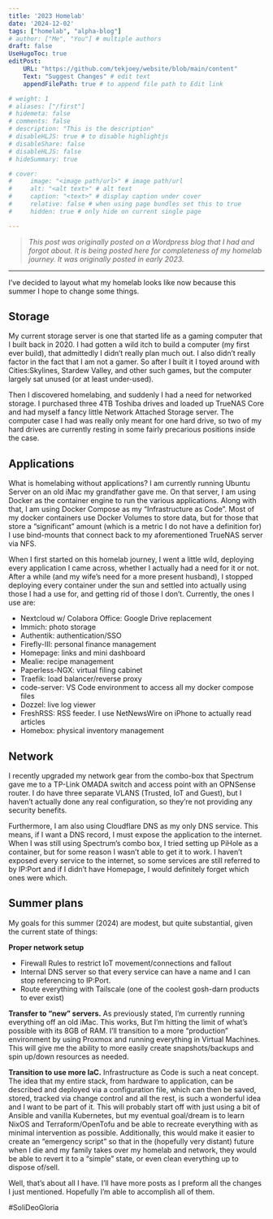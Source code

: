 ```yaml
---
title: '2023 Homelab'
date: '2024-12-02'
tags: ["homelab", "alpha-blog"]
# author: ["Me", "You"] # multiple authors
draft: false
UseHugoToc: true
editPost:
    URL: "https://github.com/tekjoey/website/blob/main/content"
    Text: "Suggest Changes" # edit text
    appendFilePath: true # to append file path to Edit link

# weight: 1
# aliases: ["/first"]
# hidemeta: false
# comments: false
# description: "This is the description"
# disableHLJS: true # to disable highlightjs
# disableShare: false
# disableHLJS: false
# hideSummary: true

# cover:
#     image: "<image path/url>" # image path/url
#     alt: "<alt text>" # alt text
#     caption: "<text>" # display caption under cover
#     relative: false # when using page bundles set this to true
#     hidden: true # only hide on current single page

---
```

> *This post was originally posted on a Wordpress blog that I had and forgot about. It is being posted here for completeness of my homelab journey. It was originally posted in early 2023.*

***

I’ve decided to layout what my homelab looks like now because this summer I hope to change some things.


## Storage
My current storage server is one that started life as a gaming computer that I built back in 2020. I had gotten a wild itch to build a computer (my first ever build), that admittedly I didn’t really plan much out. I also didn’t really factor in the fact that I am not a gamer. So after I built it I toyed around with Cities:Skylines, Stardew Valley, and other such games, but the computer largely sat unused (or at least under-used).


Then I discovered homelabing, and suddenly I had a need for networked storage. I purchased three 4TB Toshiba drives and loaded up TrueNAS Core and had myself a fancy little Network Attached Storage server. The computer case I had was really only meant for one hard drive, so two of my hard drives are currently resting in some fairly precarious positions inside the case.


## Applications
What is homelabing without applications? I am currently running Ubuntu Server on an old iMac my grandfather gave me. On that server, I am using Docker as the container engine to run the various applications. Along with that, I am using Docker Compose as my “Infrastructure as Code”. Most of my docker containers use Docker Volumes to store data, but for those that store a “significant” amount (which is a metric I do not have a definition for) I use bind-mounts that connect back to my aforementioned TrueNAS server via NFS.


When I first started on this homelab journey, I went a little wild, deploying every application I came across, whether I actually had a need for it or not. After a while (and my wife’s need for a more present husband), I stopped deploying every container under the sun and settled into actually using those I had a use for, and getting rid of those I don’t. Currently, the ones I use are:


* Nextcloud w/ Colabora Office: Google Drive replacement
* Immich: photo storage
* Authentik: authentication/SSO
* Firefly-III: personal finance management
* Homepage: links and mini dashboard
* Mealie: recipe management
* Paperless-NGX: virtual filing cabinet
* Traefik: load balancer/reverse proxy
* code-server: VS Code environment to access all my docker compose files
* Dozzel: live log viewer
* FreshRSS: RSS feeder. I use NetNewsWire on iPhone to actually read articles
* Homebox: physical inventory management


## Network
I recently upgraded my network gear from the combo-box that Spectrum gave me to a TP-Link OMADA switch and access point with an OPNSense router. I do have three separate VLANS (Trusted, IoT and Guest), but I haven’t actually done any real configuration, so they’re not providing any security benefits.


Furthermore, I am also using Cloudflare DNS as my only DNS service. This means, if I want a DNS record, I must expose the application to the internet. When I was still using Spectrum’s combo box, I tried setting up PiHole as a container, but for some reason I wasn’t able to get it to work. I haven’t exposed every service to the internet, so some services are still referred to by IP:Port and if I didn’t have Homepage, I would definitely forget which ones were which.


## Summer plans
My goals for this summer (2024) are modest, but quite substantial, given the current state of things:


**Proper network setup**
- Firewall Rules to restrict IoT movement/connections and fallout
- Internal DNS server so that every service can have a name and I can stop referencing to IP:Port.
- Route everything with Tailscale (one of the coolest gosh-darn products to ever exist)


**Transfer to “new” servers.** As previously stated, I’m currently running everything off an old iMac. This works, But I’m hitting the limit of what’s possible with its 8GB of RAM. I’ll transition to a more “production” environment by using Proxmox and running everything in Virtual Machines. This will give me the ability to more easily create snapshots/backups and spin up/down resources as needed.


**Transition to use more IaC.** Infrastructure as Code is such a neat concept. The idea that my entire stack, from hardware to application, can be described and deployed via a configuration file, which can then be saved, stored, tracked via change control and all the rest, is such a wonderful idea and I want to be part of it. This will probably start off with just using a bit of Ansible and vanilla Kubernetes, but my eventual goal/dream is to learn NixOS and Terraform/OpenTofu and be able to recreate everything with as minimal intervention as possible. Additionally, this would make it easier to create an “emergency script” so that in the (hopefully very distant) future when I die and my family takes over my homelab and network, they would be able to revert it to a “simple” state, or even clean everything up to dispose of/sell.


Well, that’s about all I have. I’ll have more posts as I preform all the changes I just mentioned. Hopefully I’m able to accomplish all of them.

#SoliDeoGloria